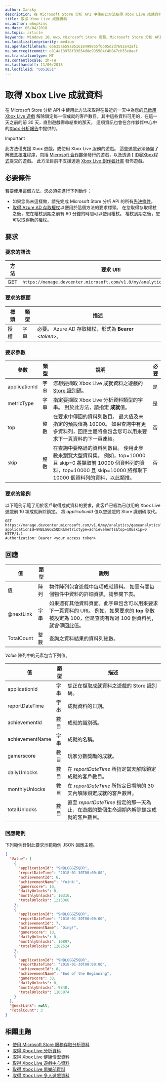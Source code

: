 ```yaml
---
author: Xansky
description: 在 Microsoft Store 分析 API 中使用此方法取得 Xbox Live 成就資料。
title: 取得 Xbox Live 成就資料
ms.author: mhopkins
ms.date: 06/04/2018
ms.topic: article
keywords: Windows 10、uwp、Microsoft Store 服務、Microsoft Store 分析 API、Xbox Live 分析、成就
ms.localizationpriority: medium
ms.openlocfilehash: 6b635a659a8516184998b5f0b05d2d7692a42af1
ms.sourcegitcommit: e814a13978f33654d8e995584f4b047cb53e0aef
ms.translationtype: MT
ms.contentlocale: zh-TW
ms.lasthandoff: 11/06/2018
ms.locfileid: "6051651"
---
```

# <a name="get-xbox-live-achievements-data"></a>取得 Xbox Live 成就資料

在 Microsoft Store 分析 API 中使用此方法來取得在最近的一天中為您的[已啟用 Xbox Live 遊戲](../xbox-live/index.md) 解除鎖定每一個成就的客戶數目，其中這些資料可用的，在這一天之前的前 30 天，直到遊戲壽命結束的那天。 這項資訊也會在合作夥伴中心中的[Xbox 分析報告](../publish/xbox-analytics-report.md)中提供的。

> [!IMPORTANT]
> 此方法僅支援 Xbox 遊戲，或使用 Xbox Live 服務的遊戲。 這些遊戲必須通盤了解[概念核准程序](../gaming/concept-approval.md)，包括 [Microsoft 合作夥伴](../xbox-live/developer-program-overview.md#microsoft-partners)發行的遊戲，以及透過 [ [ID@Xbox程式](../xbox-live/developer-program-overview.md#id)提交的遊戲。 此方法目前不支援透過 [Xbox Live 創作者計畫](../xbox-live/get-started-with-creators/get-started-with-xbox-live-creators.md) 發佈遊戲。

## <a name="prerequisites"></a>必要條件

若要使用這個方法，您必須先進行下列動作：

* 如果您尚未這樣做，請先完成 Microsoft Store 分析 API 的所有[先決條件](access-analytics-data-using-windows-store-services.md#prerequisites)。
* [取得 Azure AD 存取權杖](access-analytics-data-using-windows-store-services.md#obtain-an-azure-ad-access-token)以便用於這個方法的要求標頭。 在您取得存取權杖之後，您在權杖到期之前有 60 分鐘的時間可以使用權杖。 權杖到期之後，您可以取得新的權杖。

## <a name="request"></a>要求


### <a name="request-syntax"></a>要求的語法

| 方法 | 要求 URI       |
|--------|----------------------|
| GET    | ```https://manage.devcenter.microsoft.com/v1.0/my/analytics/gameanalytics``` |


### <a name="request-header"></a>要求的標頭

| 標頭        | 類型   | 描述                                                                 |
|---------------|--------|-----------------------------------------------------------------------------|
| 授權 | 字串 | 必要。 Azure AD 存取權杖，形式為 **Bearer** &lt;*token*&gt;。 |


### <a name="request-parameters"></a>要求參數


| 參數        | 類型   |  說明      |  必要  
|---------------|--------|---------------|------|
| applicationId | 字串 | 您想要擷取 Xbox Live 成就資料之遊戲的[ Store 識別碼](in-app-purchases-and-trials.md#store-ids)。  |  是  |
| metricType | 字串 | 指定要擷取 Xbox Live 分析資料類型的字串。 對於此方法，請指定 **成就**值。  |  是  |
| top | 整數 | 在要求中傳回的資料列數目。 最大值及未指定的預設值為 10000。 如果查詢中有更多資料列，回應主體將會包含您可以用來要求下一頁資料的下一頁連結。 |  否  |
| skip | 整數 | 在查詢中要略過的資料列數目。 使用此參數來瀏覽大型資料集。 例如，top=10000 且 skip=0 將擷取前 10000 個資料列的資料，top=10000 且 skip=10000 將擷取下 10000 個資料列的資料，以此類推。 |  否  |


### <a name="request-example"></a>要求的範例

以下範例示範了用於客戶取得成就資料的要求，此客戶已經為已啟用的 Xbox Live 遊戲前 10 項成就解除鎖定。 將 *applicationId* 值以您遊戲的 Store 識別碼取代。


```syntax
GET https://manage.devcenter.microsoft.com/v1.0/my/analytics/gameanalytics?applicationId=9NBLGGGZ5QDR&metrictype=achievements&top=10&skip=0 HTTP/1.1
Authorization: Bearer <your access token>
```

## <a name="response"></a>回應

| 值      | 類型   | 說明                  |
|------------|--------|-------------------------------------------------------|
| 值      | 陣列  | 物件陣列包含遊戲中每項成就資料。 如需有關每個物件中資料的詳細資訊，請參閱下表。                                                                                                                      |
| @nextLink  | 字串 | 如果還有其他資料頁面，此字串包含可以用來要求下一頁資料的 URI。 例如，如果要求的 **top** 參數被設定為 100，但是查詢有超過 100 個資料列，就會傳回此值。 |
| TotalCount | 整數    | 查詢之資料結果的資料列總數。  |


*Value* 陣列中的元素包含下列值。

| 值               | 類型   | 描述                           |
|---------------------|--------|-------------------------------------------|
| applicationId       | 字串 | 您正在擷取成就資料之遊戲的 Store 識別碼。     |
| reportDateTime     | 字串 |  成就資料的日期。    |
| achievementId          | 數目 |  成就的識別碼。 |
| achievementName           | 字串 | 成就的名稱。  |
| gamerscore           | 數目 |  玩家分數獎勵的成就。  |
| dailyUnlocks           | 數目 |  在 *reportDateTime* 所指定當天解除鎖定成就的客戶數目。  |
| monthlyUnlocks              | 數目 |  在 *reportDateTime* 所指定日期前的 30 天內解除鎖定成就的客戶數目。   |
| totalUnlocks | 數目 |  直至 *reportDateTime* 指定的那一天為止，在遊戲的整個生命週期內解除鎖定成就的客戶數目。   |


### <a name="response-example"></a>回應範例

下列範例針對此要求示範範例 JSON 回應主體。

```json
{
  "Value": [
    {
      "applicationId": "9NBLGGGZ5QDR",
      "reportDateTime": "2018-01-30T00:00:00",
      "achievementId": 6,
      "achievementName": "Yoink!",
      "gamerscore": 10,
      "dailyUnlocks": 0,
      "monthlyUnlocks": 10310,
      "totalUnlocks": 1215360
    },
    {
      "applicationId": "9NBLGGGZ5QDR",
      "reportDateTime": "2018-01-30T00:00:00",
      "achievementId": 7,
      "achievementName": "Ding!",
      "gamerscore": 10,
      "dailyUnlocks": 0,
      "monthlyUnlocks": 10897,
      "totalUnlocks": 1282524
    },
    {
      "applicationId": "9NBLGGGZ5QDR",
      "reportDateTime": "2018-01-30T00:00:00",
      "achievementId": 8,
      "achievementName": "End of the Beginning",
      "gamerscore": 30,
      "dailyUnlocks": 0,
      "monthlyUnlocks": 9848,
      "totalUnlocks": 1105074
    }
  ],
  "@nextLink": null,
  "TotalCount": 3
}
```

## <a name="related-topics"></a>相關主題

* [使用 Microsoft Store 服務存取分析資料](access-analytics-data-using-windows-store-services.md)
* [取得 Xbox Live 分析資料](get-xbox-live-analytics.md)
* [取得 Xbox Live 健康情況資料](get-xbox-live-health-data.md)
* [取得 Xbox Live 遊戲中心資料](get-xbox-live-game-hub-data.md)
* [取得 Xbox Live 俱樂部資料](get-xbox-live-club-data.md)
* [取得 Xbox Live 多人遊戲資料](get-xbox-live-multiplayer-data.md)
